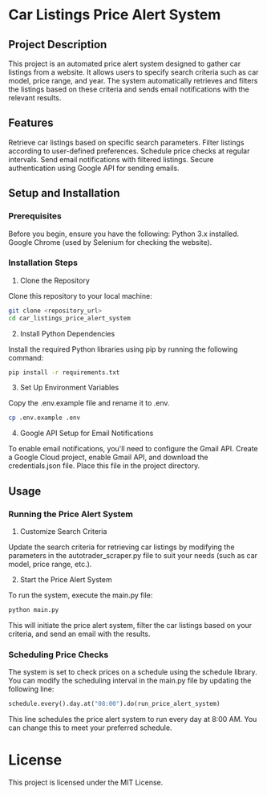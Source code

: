 # Car Listings Price Alert System
## Project Description
This project is an automated price alert system designed to gather car listings from a website. It allows users to specify search criteria such as car model, price range, and year. The system automatically retrieves and filters the listings based on these criteria and sends email notifications with the relevant results.

## Features
Retrieve car listings based on specific search parameters.
Filter listings according to user-defined preferences.
Schedule price checks at regular intervals.
Send email notifications with filtered listings.
Secure authentication using Google API for sending emails.

## Setup and Installation
### Prerequisites
Before you begin, ensure you have the following:
Python 3.x installed.
Google Chrome (used by Selenium for checking the website).

### Installation Steps
1. Clone the Repository

Clone this repository to your local machine:
```bash
git clone <repository_url>
cd car_listings_price_alert_system
```

2. Install Python Dependencies

Install the required Python libraries using pip by running the following command: 
```bash
pip install -r requirements.txt
```

3. Set Up Environment Variables

Copy the .env.example file and rename it to .env. 
```bash
cp .env.example .env
```
4. Google API Setup for Email Notifications

To enable email notifications, you'll need to configure the Gmail API. Create a Google Cloud project, enable Gmail API, and download the credentials.json file. Place this file in the project directory.

## Usage
### Running the Price Alert System
1. Customize Search Criteria

Update the search criteria for retrieving car listings by modifying the parameters in the autotrader_scraper.py file to suit your needs (such as car model, price range, etc.).

2. Start the Price Alert System

To run the system, execute the main.py file: 
```python
python main.py
```
This will initiate the price alert system, filter the car listings based on your criteria, and send an email with the results.

### Scheduling Price Checks
The system is set to check prices on a schedule using the schedule library. You can modify the scheduling interval in the main.py file by updating the following line:
```python
schedule.every().day.at("08:00").do(run_price_alert_system)
```
This line schedules the price alert system to run every day at 8:00 AM. You can change this to meet your preferred schedule.

# License
This project is licensed under the MIT License.
